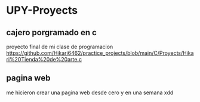 # UPY-Proyects

## cajero porgramado en c
proyecto final de mi clase de programacion 
https://github.com/Hikari6462/practice_projects/blob/main/C/Proyects/Hikari%20Tienda%20de%20arte.c

## pagina web 
me hicieron crear una pagina web desde cero y en una semana xdd
